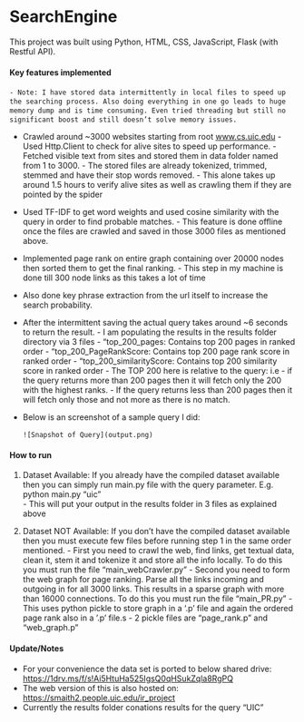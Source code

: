 # SearchEngine #


This project was built using Python, HTML, CSS, JavaScript, Flask (with Restful API).

#### Key features implemented #### 
    - Note: I have stored data intermittently in local files to speed up the searching process. Also doing everything in one go leads to huge memory dump and is time consuming. Even tried threading but still no significant boost and still doesn’t solve memory issues.


-	Crawled around ~3000 websites starting from root www.cs.uic.edu
        -	Used Http.Client to check for alive sites to speed up performance.
        -	Fetched visible text from sites and stored them in data folder named from 1 to 3000.
        -	The stored files are already tokenized, trimmed, stemmed and have their stop words removed.
        -	This alone takes up around 1.5 hours to verify alive sites as well as crawling them if they are pointed by the spider
    
-	Used TF-IDF to get word weights and used cosine similarity with the query in order to find probable matches.
        - This feature is done offline once the files are crawled and saved in those 3000 files as mentioned above.
-	Implemented page rank on entire graph containing over 20000 nodes then sorted them to get the final ranking.
        -	This step in my machine is done till 300 node links as this takes a lot of time
-	Also done key phrase extraction from the url itself to increase the search probability.
-	After the intermittent saving the actual query takes around ~6 seconds to return the result.
        -	I am populating the results in the results folder directory via 3 files
                -	“top_200_pages: Contains top 200 pages in ranked order
                -	“top_200_PageRankScore: Contains top 200 page rank score in ranked order
                -	“top_200_similarityScore: Contains top 200 similarity score in ranked order
        -	The TOP 200 here is relative to the query: i.e 
                -	if the query returns more than 200 pages then it will fetch only the 200 with the highest ranks.
                -	If the query returns less than 200 pages then it will fetch only those and not more as there is no match.
-	Below is an screenshot of a sample query I did:

        ![Snapshot of Query](output.png)
 


#### How to run ####
1.	Dataset Available: If you already have the compiled dataset available then you can simply run main.py file with the query parameter. E.g. python main.py “uic”     
         -	This will put your output in the results folder in 3 files as explained above
     
2.	Dataset NOT Available: If you don’t have the compiled dataset available then you must execute few files before running step 1 in the same order mentioned.
        -	First you need to crawl the web, find links, get textual data, clean it, stem it and tokenize it and store all the info locally. To do this you must run the file “main_webCrawler.py”
        -	Second you need to form the web graph for page ranking. Parse all the links incoming and outgoing in for all 3000 links. This results in a sparse graph with more than 16000 connections. To do this you must run the file “main_PR.py”
                -	This uses python pickle to store graph in a ‘.p’ file and again the ordered page rank also in a ’.p’ file.s
                -	2 pickle files are “page_rank.p” and “web_graph.p”


#### Update/Notes ####
-	For your convenience the data set is ported to below shared drive:   
        https://1drv.ms/f/s!Ai5HtuHa525IgsQ0qHSukZqla8RgPQ
-	The web version of this is also hosted on: https://smaith2.people.uic.edu/ir_project
-	Currently the results folder conations results for the query “UIC”



